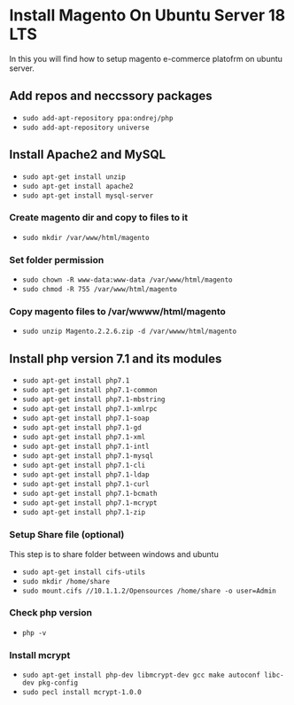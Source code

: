 
# Install Magento On Ubuntu Server 18 LTS
 
 In this you will find how to setup magento e-commerce platofrm on ubuntu server.


## Add repos and neccssory packages

* `sudo add-apt-repository ppa:ondrej/php`
* `sudo add-apt-repository universe`

## Install Apache2 and MySQL

* `sudo apt-get install unzip`
* `sudo apt-get install apache2`
* `sudo apt-get install mysql-server`

### Create magento dir and copy to files to it
* `sudo mkdir /var/www/html/magento`

### Set folder permission
* `sudo chown -R www-data:www-data /var/www/html/magento`
* `sudo chmod -R 755 /var/www/html/magento`


### Copy magento files to /var/wwww/html/magento
* `sudo unzip Magento.2.2.6.zip -d /var/wwww/html/magento`

## Install php version 7.1 and its modules
* `sudo apt-get install php7.1`
* `sudo apt-get install php7.1-common`
* `sudo apt-get install php7.1-mbstring`
* `sudo apt-get install php7.1-xmlrpc` 
* `sudo apt-get install php7.1-soap`
* `sudo apt-get install php7.1-gd`
* `sudo apt-get install php7.1-xml`
* `sudo apt-get install php7.1-intl` 
* `sudo apt-get install php7.1-mysql`
* `sudo apt-get install php7.1-cli`
* `sudo apt-get install php7.1-ldap`
* `sudo apt-get install php7.1-curl`
* `sudo apt-get install php7.1-bcmath`
* `sudo apt-get install php7.1-mcrypt`
* `sudo apt-get install php7.1-zip`

### Setup Share file (optional)
This step is to share folder between windows and ubuntu

* `sudo apt-get install cifs-utils`
* `sudo mkdir /home/share`
* `sudo mount.cifs //10.1.1.2/Opensources /home/share -o user=Admin`

### Check php version
* `php -v`


### Install mcrypt 
* `sudo apt-get install php-dev libmcrypt-dev gcc make autoconf libc-dev pkg-config`
* `sudo pecl install mcrypt-1.0.0`
